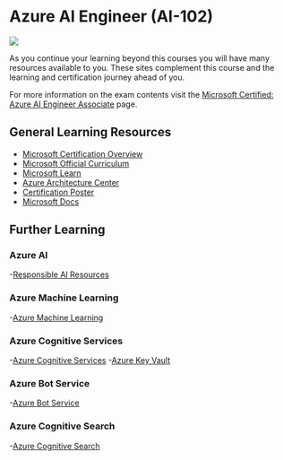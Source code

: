 # Azure AI Engineer (AI-102)
[![](https://github.com/georgiakalyva/learningresources/raw/main/assets/ai-102.png)](https://github.com/georgiakalyva/learningresources/raw/main/assets/ai-102.png) 

As you continue your learning beyond this courses you will have many resources available to you. These sites complement this course and the learning and certification journey ahead of you.

For more information on the exam contents visit the [Microsoft Certified: Azure AI Engineer Associate](https://docs.microsoft.com/en-us/learn/certifications/azure-ai-engineer/ "Microsoft Certified: Azure AI Engineer Associate") page.

## General Learning Resources

- [Microsoft Certification Overview ](https://www.microsoft.com/certification "Microsoft Certification Overview ")
- [Microsoft Official Curriculum ](https://www.aka.ms.MOC "Microsoft Official Curriculum ")
- [Microsoft Learn](https://www.Microsoft.com/Learn "Microsoft Learn")
- [Azure Architecture Center](https://www.aka.ms/architecture "Azure Architecture Center")
- [Certification Poster](https://www.aka.ms/TrainCertPoster "Certification Poster")
- [Microsoft Docs](https://www.aka.ms/Docs "Microsoft Docs")

## Further Learning

### Azure AI

-[Responsible AI Resources](https://www.microsoft.com/ai/responsible-ai "Responsible AI Resources")

### Azure Machine Learning

-[Azure Machine Learning](https://docs.microsoft.com/en-us/azure/machine-learning/ "Azure Machine Learning")

### Azure Cognitive Services

-[Azure Cognitive Services](https://docs.microsoft.com/en-us/azure/cognitive-services/ "Azure Cognitive Services")
-[Azure Key Vault](https://docs.microsoft.com/en-us/azure/key-vault/general/basic-concepts "Azure Key Vault")

### Azure Bot Service
-[Azure Bot Service](https://docs.microsoft.com/en-us/azure/bot-service/?view=azure-bot-service-4.0 "Azure Bot Service")

### Azure Cognitive Search

-[Azure Cognitive Search](https://docs.microsoft.com/en-us/azure/search/ "Azure Cognitive Search")


